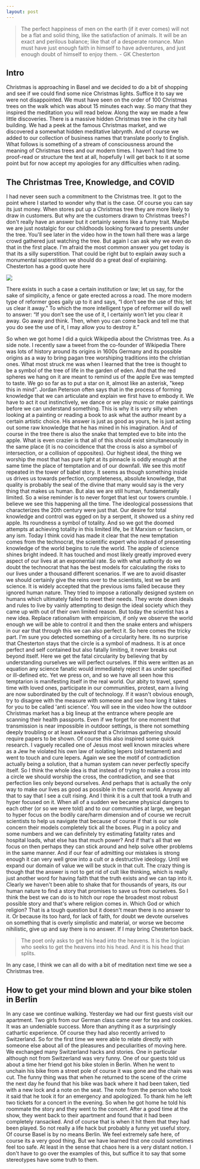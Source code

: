 ```yaml
---
layout: post
---
```


> The perfect happiness of men on the earth (if it ever comes) will not be a flat and solid thing, like the satisfaction of animals. It will be an exact and perilous balance; like that of a desperate romance. Man must have just enough faith in himself to have adventures, and just enough doubt of himself to enjoy them. - GK Chesterton

## Intro 

Christmas is approaching in Basel and we decided to do a bit of shopping and see if we could find some nice Christmas lights. 
Suffice it to say we were not disappointed. 
We must have seen on the order of 100 Christmas trees on the walk which was about 15 minutes each way. 
So many that they inspired the meditation you will read below.
Along the way we made a few little discoveries. 
There is a massive hidden Christmas tree in the city hall building. 
We had a peek at the famous Christmas market, and we discovered a somewhat hidden meditative labrynth. 
And of course we added to our collection of business names that translate poorly to English.
What follows is something of a stream of consciousness around the meaning of Christmas trees and our modern times.
I haven't had time to proof-read or structure the text at all, hopefully I will get back to it at some point but for now accept my apologies for any difficulties when rading.

## The Christmas Tree, Knowledge, and COVID

I had never seen such a commitment to the Christmas tree. 
It got to the point where I started to wonder why that is the case. 
Of course you can say its just money. 
When stores put up a Christmas tree they are more likely to draw in customers.
 But why are the customers drawn to Christmas trees? 
I don't really have an answer but it certainly seems like a funny trait. 
Maybe we are just nostalgic for our childhoods looking forward to presents under the tree. 
You'll see later in the video how in the town hall there was a large crowd gathered just watching the tree. 
But again I can ask why we even do that in the first place. I'm afraid the most common answer you get today is that its a silly superstition. That could be right but to explain away such a monumental superstition we should do a great deal of explaining. Chesterton has a good quote here

![](/assets/tree.jpeg)

There exists in such a case a certain institution or law; let us say, for the sake of simplicity, a fence or gate erected across a road. The more modern type of reformer goes gaily up to it and says, “I don’t see the use of this; let us clear it away.” To which the more intelligent type of reformer will do well to answer: “If you don’t see the use of it, I certainly won’t let you clear it away. Go away and think. Then, when you can come back and tell me that you do see the use of it, I may allow you to destroy it.”

So when we got home I did a quick Wikipedia about the Christmas tree. As a side note. I recently saw a tweet from the co-founder of Wikipedia  There was lots of history around its origins in 1600s Germany and its possible origins as a way to bring pagan tree worshiping traditions into the christian ones.
 What most struck me was when I learned that the tree is thought to be a symbol of the tree of life in the garden of eden.
 And that the red spheres we hang on it are meant to remind us of the apple Eve was tempted to taste.
 We go so far as to put a star on it, almost like an asterisk, "keep this in mind". 
Jordan Peterson often says that in the process of forming knowledge that we can articulate and explain we first have to embody it. 
We have to act it out instinctively, we dance or we play music or make paintings before we can understand something. 
This is why it is very silly when looking at a painting or reading a book to ask what the author meant by a certain artistic choice. 
His answer is just as good as yours, he is just acting out some raw knowledge that he has mined in his imagination. 
And of course in the tree there is also the snake that tempted eve to bite into the apple. What is even crazier is that all of this should exist simultaneously in the same place (it is no coincidence that the cross is also a symbol of intersection, or a collision of opposites). 
Our highest ideal, the thing we worship the most that has pure light at its pinnacle is oddly enough at the same time the place of temptation and of our downfall. We see this motif repeated in the tower of babel story. It seems as though something inside us drives us towards perfection, completeness, absolute knowledge, that quality is probably the seal of the divine that many would say is the very thing that makes us human. But alas we are still human, fundamentally limited. So a wise reminder is to never forget that lest our towers crumble. I believe we see this happening all the time. The ideological possessions that characterizes the 20th century were just that. Our desire for total knowledge and control was egged on by a serpent, it showed us a shiny red apple. Its roundness a symbol of totality. And so we got the doomed attempts at achieving totality in this limited life, be it Marxism or fascism, or any ism.  Today I think covid has made it clear that the new temptation comes from the technocrat, the scientific expert who instead of presenting knowledge of the world begins to rule the world. The apple of science shines bright indeed. It has touched and most likely greatly improved every aspect of our lives at an exponential rate. So with what authority do we doubt the technocrat that has the best models for calculating the risks to our lives under a thousand different scenarios. If we are to avoid disaster we should certainly give the reins over to the scientists, lest we be anti science. It is widely accepted that the previous isms failed because they ignored human nature. They tried to impose a rationally designed system on humans which ultimately failed to meet their needs. They wrote down ideals and rules to live by vainly attempting to design the ideal society which they came up with out of their own limited reason. But today the scientist has a new idea. Replace rationalism with empiricism, if only we observe the world enough we will be able to control it and then the snake enters and whispers in our ear that through this we can also perfect it. So here comes the tricky part. I'm sure you detected something of a circularity here. Its no surprise that Chesterton stays that the circle is a symbol of madness. It is at once perfect and self contained but also fatally limiting, it never breaks out beyond itself. Here we get the fatal circularity by believing that by understanding ourselves we will perfect ourselves. If this were written as an equation any science fanatic would immediately reject it as under specified or ill-defined etc. Yet we press on, and so we have all seen how this temptarion is manifesting itself in the real world. Our abity to travel, spend time with loved ones, participate in our communities, protest, earn a living are now subordinated by the cult of technology. If it wasn't obvious enough, try to disagree with the measure with someone and see how long it takes for you to be called 'anti science'. You will see in the video how the outdoor Christmas market has a big lineup at the entrance where people are scanning their health passports. Even if we forget for one moment that transmission is near impossible in outdoor settings, is there not something deeply troubling or at least awkward that a Christmas gathering should require papers to be shown. Of course this also inspired some quick research. I vaguely recalled one of Jesus most well known miracles where as a Jew he violated his own law of isolating lepers (old testament) and went to touch and cure lepers. Again we see the motif of contradiction actually being a solution, that a human system can never perfectly specify itself. So I think the whole idea is that instead of trying to make a cross into a circle we should worship the cross, the contradiction, and see that perfection lies only beyond ourselves. And perhaps that is actually the only way to make our lives as good as possible in the current world. Anyway all that to say that I see a cult rising. And I think it is a cult that took a truth and hyper focused on it. When all of a sudden we became physical dangers to each other (or so we were told) and to our communities at large, we began to hyper focus on the bodily care/harm dimension and of course we recruit scientists to help us navigate that because  of course if that is our sole concern their models completely tick all the boxes. Plug in a policy and some numbers and we can definitely try estimating fatality rates and hospital loads, what else has that much power? And if that's all that we focus on then perhaps they can stick around and help solve other problems in the same manner. And if our fear of admitting our mistakes is strong enough it can very well grow into a cult or a destructive ideology. Until we expand our domain of value we will be stuck in that cult. The crazy thing is though that the answer is not to get rid of cult like thinking, which is really just another word for having faith that the truth exists and we can tap into it. Clearly we haven't been able to shake that for thousands of years, its our human nature to find a story that promises to save us from ourselves. 
So I think the best we can do is to hitch our rope the broadest most robust possible story and that's where religion comes in. Which God or which religion? That is a tough question but it doesn't mean there is no answer to it. 
Or because its too hard, for lack of faith, for doubt we devote ourselves on something that is overly simplistic and material, or worse we become nihilistic, give up and say there is no answer. 
If I may bring Chesterton back. 

> The poet only asks to get his head into the heavens. It is the logician who seeks to get the heavens into his head. And it is his head that splits.

In any case, I think we can all do with a bit of meditation next time we see a Christmas tree.


## How to get your mind blown and your bike stolen in Berlin 

In any case we continue walking. 
Yesterday we had our first guests visit our apartment. 
Two girls from our German class came over for tea and cookies. 
It was an undeniable success. 
More than anything it as a surprisingly cathartic experience. 
Of course they had also recently arrived to Switzerland. So for the first time we were able to relate directly with someone else about all of the pleasures and peculiarities of moving here. We exchanged many Switzerland hacks and stories. One in particular although not from Switzerland was very funny. One of our guests told us about a time her friend got his bike stolen in Berlin. When he went to unchain his bike from a street pole of course it was gone and the chain was cut. The funny thing was that when he returned to the scene of the crime the next day he found that his bike was back where it had been taken, tied with a new lock and a note on the seat. The note from the person who took it said that he took it for an emergency and apologized. To thank him he left two tickets for a concert in the evening. So when he got home he told his roommate the story and they went to the concert. After a good time at the show, they went back to their apartment and found that it had been completely ransacked. And of course that is when it hit them that they had been played. So not really a life hack but probably a funny yet useful story. Of course Basel is by no means Berlin. We feel extremely safe here, of course its a very good thing. But we have learned thst one could sometimes feel too safe. At least in the sense that chaos here is a very distant notion. I don't have to go over the examples of this, but suffice it to say that some stereotypes have some truth to them. 
